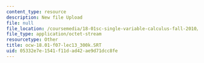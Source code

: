 ```yaml
---
content_type: resource
description: New file Upload
file: null
file_location: /coursemedia/18-01sc-single-variable-calculus-fall-2010/05332e7e1541f11dad42ae9d71dcc8fe_ocw-18.01-f07-lec13_300k.SRT
file_type: application/octet-stream
resourcetype: Other
title: ocw-18.01-f07-lec13_300k.SRT
uid: 05332e7e-1541-f11d-ad42-ae9d71dcc8fe
---
```

